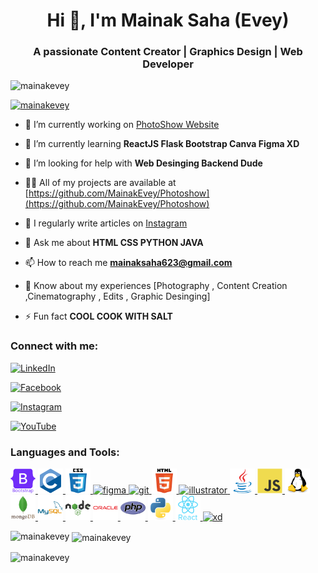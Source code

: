 <h1 align="center">Hi 👋, I'm Mainak Saha (Evey)</h1>
<h3 align="center">A passionate Content Creator | Graphics Design | Web Developer</h3>

<p align="left"> <img src="https://komarev.com/ghpvc/?username=mainakevey&label=Profile%20views&color=0e75b6&style=flat" alt="mainakevey" /> </p>

<p align="left"> <a href="https://github.com/ryo-ma/github-profile-trophy"><img src="https://github-profile-trophy.vercel.app/?username=mainakevey" alt="mainakevey" /></a> </p>

- 🔭 I’m currently working on [PhotoShow Website](http://127.0.0.1:5500/index.html)

- 🌱 I’m currently learning **ReactJS Flask Bootstrap Canva Figma XD**

- 🤝 I’m looking for help with **Web Desinging Backend Dude**

- 👨‍💻 All of my projects are available at [https://github.com/MainakEvey/Photoshow](https://github.com/MainakEvey/Photoshow)

- 📝 I regularly write articles on [Instagram](Instagram)

- 💬 Ask me about **HTML CSS PYTHON JAVA**

- 📫 How to reach me **mainaksaha623@gmail.com**

- 📄 Know about my experiences [Photography , Content Creation ,Cinematography , Edits , Graphic Desinging]

- ⚡ Fun fact **COOL COOK WITH SALT**

<h3 align="left">Connect with me:</h3>
<p align="left">
  <a href="https://www.linkedin.com/in/mainak-saha-evey-b38853285/" target="_blank" rel="noopener noreferrer" title="LinkedIn"><img src="https://image.flaticon.com/icons/png/512/174/174857.png" alt="LinkedIn" height="30" width="30" /></a>
  
  <a href="https://www.facebook.com/profile.php?id=100064639033883" target="_blank" rel="noopener noreferrer" title="Facebook"><img src="https://image.flaticon.com/icons/png/512/174/174848.png" alt="Facebook" height="30" width="30" /></a>
  
  <a href="https://instagram.com/mr_evey" target="_blank" rel="noopener noreferrer" title="Instagram"><img src="https://image.flaticon.com/icons/png/512/174/174855.png" alt="Instagram" height="30" width="30" /></a>
  
  <a href="https://www.youtube.com/channel/UCNUoqPTvpa_NGGBnTyC4B8Q" target="_blank" rel="noopener noreferrer" title="YouTube"><img src="https://image.flaticon.com/icons/png/512/174/174883.png" alt="YouTube" height="30" width="30" /></a>
</p>



<h3 align="left">Languages and Tools:</h3>
<p align="left"> <a href="https://getbootstrap.com" target="_blank" rel="noreferrer"> <img src="https://raw.githubusercontent.com/devicons/devicon/master/icons/bootstrap/bootstrap-plain-wordmark.svg" alt="bootstrap" width="40" height="40"/> </a> <a href="https://www.cprogramming.com/" target="_blank" rel="noreferrer"> <img src="https://raw.githubusercontent.com/devicons/devicon/master/icons/c/c-original.svg" alt="c" width="40" height="40"/> </a> <a href="https://www.w3schools.com/css/" target="_blank" rel="noreferrer"> <img src="https://raw.githubusercontent.com/devicons/devicon/master/icons/css3/css3-original-wordmark.svg" alt="css3" width="40" height="40"/> </a> <a href="https://www.figma.com/" target="_blank" rel="noreferrer"> <img src="https://www.vectorlogo.zone/logos/figma/figma-icon.svg" alt="figma" width="40" height="40"/> </a> <a href="https://git-scm.com/" target="_blank" rel="noreferrer"> <img src="https://www.vectorlogo.zone/logos/git-scm/git-scm-icon.svg" alt="git" width="40" height="40"/> </a> <a href="https://www.w3.org/html/" target="_blank" rel="noreferrer"> <img src="https://raw.githubusercontent.com/devicons/devicon/master/icons/html5/html5-original-wordmark.svg" alt="html5" width="40" height="40"/> </a> <a href="https://www.adobe.com/in/products/illustrator.html" target="_blank" rel="noreferrer"> <img src="https://www.vectorlogo.zone/logos/adobe_illustrator/adobe_illustrator-icon.svg" alt="illustrator" width="40" height="40"/> </a> <a href="https://www.java.com" target="_blank" rel="noreferrer"> <img src="https://raw.githubusercontent.com/devicons/devicon/master/icons/java/java-original.svg" alt="java" width="40" height="40"/> </a> <a href="https://developer.mozilla.org/en-US/docs/Web/JavaScript" target="_blank" rel="noreferrer"> <img src="https://raw.githubusercontent.com/devicons/devicon/master/icons/javascript/javascript-original.svg" alt="javascript" width="40" height="40"/> </a> <a href="https://www.linux.org/" target="_blank" rel="noreferrer"> <img src="https://raw.githubusercontent.com/devicons/devicon/master/icons/linux/linux-original.svg" alt="linux" width="40" height="40"/> </a> <a href="https://www.mongodb.com/" target="_blank" rel="noreferrer"> <img src="https://raw.githubusercontent.com/devicons/devicon/master/icons/mongodb/mongodb-original-wordmark.svg" alt="mongodb" width="40" height="40"/> </a> <a href="https://www.mysql.com/" target="_blank" rel="noreferrer"> <img src="https://raw.githubusercontent.com/devicons/devicon/master/icons/mysql/mysql-original-wordmark.svg" alt="mysql" width="40" height="40"/> </a> <a href="https://nodejs.org" target="_blank" rel="noreferrer"> <img src="https://raw.githubusercontent.com/devicons/devicon/master/icons/nodejs/nodejs-original-wordmark.svg" alt="nodejs" width="40" height="40"/> </a> <a href="https://www.oracle.com/" target="_blank" rel="noreferrer"> <img src="https://raw.githubusercontent.com/devicons/devicon/master/icons/oracle/oracle-original.svg" alt="oracle" width="40" height="40"/> </a> <a href="https://www.php.net" target="_blank" rel="noreferrer"> <img src="https://raw.githubusercontent.com/devicons/devicon/master/icons/php/php-original.svg" alt="php" width="40" height="40"/> </a> <a href="https://www.python.org" target="_blank" rel="noreferrer"> <img src="https://raw.githubusercontent.com/devicons/devicon/master/icons/python/python-original.svg" alt="python" width="40" height="40"/> </a> <a href="https://reactjs.org/" target="_blank" rel="noreferrer"> <img src="https://raw.githubusercontent.com/devicons/devicon/master/icons/react/react-original-wordmark.svg" alt="react" width="40" height="40"/> </a> <a href="https://www.adobe.com/products/xd.html" target="_blank" rel="noreferrer"> <img src="https://cdn.worldvectorlogo.com/logos/adobe-xd.svg" alt="xd" width="40" height="40"/> </a> </p>

<p><img align="left" src="https://github-readme-stats.vercel.app/api/top-langs?username=mainakevey&show_icons=true&locale=en&layout=compact" alt="mainakevey" /></p>

<p>&nbsp;<img align="center" src="https://github-readme-stats.vercel.app/api?username=mainakevey&show_icons=true&locale=en" alt="mainakevey" /></p>

<p><img align="center" src="https://github-readme-streak-stats.herokuapp.com/?user=mainakevey&" alt="mainakevey" /></p>
